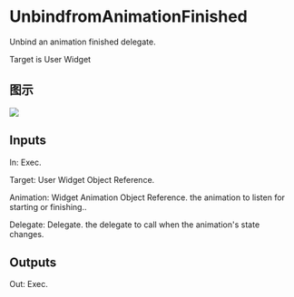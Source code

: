 # UnbindfromAnimationFinished

Unbind an animation finished delegate.

Target is User Widget

## 图示

![]($-20221218-17510664.png)

## Inputs

In: Exec.

Target: User Widget Object Reference.

Animation: Widget Animation Object Reference. the animation to listen for starting or finishing..

Delegate: Delegate. the delegate to call when the animation's state changes.  

## Outputs

Out: Exec.

